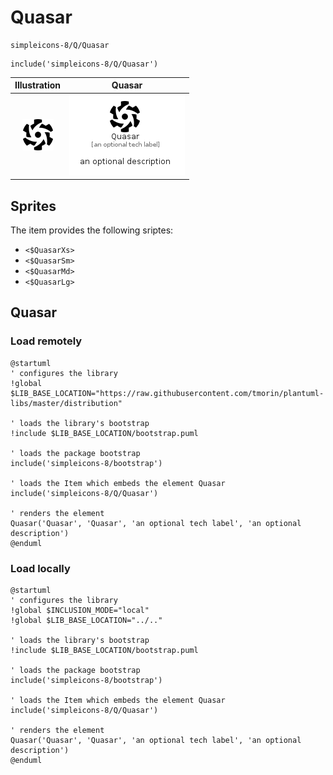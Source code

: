 # Quasar


```text
simpleicons-8/Q/Quasar
```

```text
include('simpleicons-8/Q/Quasar')
```



| Illustration | Quasar |
| :---: | :---: |
| ![illustration for Illustration](../../simpleicons-8/Q/Quasar.png) | ![illustration for Quasar](../../simpleicons-8/Q/Quasar.Local.png) |



## Sprites
The item provides the following sriptes:

- `<$QuasarXs>`
- `<$QuasarSm>`
- `<$QuasarMd>`
- `<$QuasarLg>`





## Quasar

### Load remotely
```plantuml
@startuml
' configures the library
!global $LIB_BASE_LOCATION="https://raw.githubusercontent.com/tmorin/plantuml-libs/master/distribution"

' loads the library's bootstrap
!include $LIB_BASE_LOCATION/bootstrap.puml

' loads the package bootstrap
include('simpleicons-8/bootstrap')

' loads the Item which embeds the element Quasar
include('simpleicons-8/Q/Quasar')

' renders the element
Quasar('Quasar', 'Quasar', 'an optional tech label', 'an optional description')
@enduml
```

### Load locally
```plantuml
@startuml
' configures the library
!global $INCLUSION_MODE="local"
!global $LIB_BASE_LOCATION="../.."

' loads the library's bootstrap
!include $LIB_BASE_LOCATION/bootstrap.puml

' loads the package bootstrap
include('simpleicons-8/bootstrap')

' loads the Item which embeds the element Quasar
include('simpleicons-8/Q/Quasar')

' renders the element
Quasar('Quasar', 'Quasar', 'an optional tech label', 'an optional description')
@enduml
```


